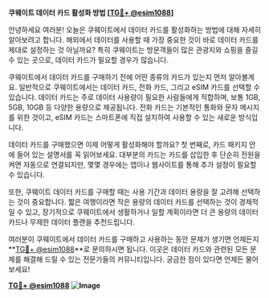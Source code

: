 **쿠웨이트 데이터 카드 활성화 방법 [[TG💪+ @esim1088](https://t.me/s/esim1088)]**

안녕하세요 여러분! 오늘은 쿠웨이트에서 데이터 카드를 활성화하는 방법에 대해 자세히 알아보려고 합니다. 해외에서 데이터를 사용할 때 가장 중요한 것이 바로 데이터 카드를 제대로 설정하는 것 아닐까요? 특히 쿠웨이트는 방문객들이 많은 관광지와 쇼핑을 즐길 수 있는 곳으로, 데이터 카드가 필요할 경우가 많습니다.

쿠웨이트에서 데이터 카드를 구매하기 전에 어떤 종류의 카드가 있는지 먼저 알아볼게요. 일반적으로 쿠웨이트에서는 데이터 카드, 전화 카드, 그리고 eSIM 카드를 선택할 수 있습니다. 데이터 카드는 주로 데이터 사용량이 필요한 사람들에게 적합하며, 보통 1GB, 5GB, 10GB 등 다양한 용량으로 제공됩니다. 전화 카드는 기본적인 통화와 문자 메시지를 위한 것이고, eSIM 카드는 스마트폰에 직접 설치하여 사용할 수 있는 새로운 방식입니다.

데이터 카드를 구매했으면 이제 어떻게 활성화해야 할까요? 첫 번째로, 카드 패키지 안에 들어 있는 설명서를 꼭 읽어보세요. 대부분의 카드는 카드를 삽입한 후 단순히 전원을 켜면 자동으로 연결되지만, 몇몇 경우에는 앱이나 웹사이트를 통해 추가 설정이 필요할 수 있습니다.

또한, 쿠웨이트 데이터 카드를 구매할 때는 사용 기간과 데이터 용량을 잘 고려해 선택하는 것이 중요합니다. 짧은 여행이라면 작은 용량의 데이터 카드를 선택하는 것이 경제적일 수 있고, 장기적으로 쿠웨이트에서 생활하거나 일할 계획이라면 더 큰 용량의 데이터 카드나 무제한 데이터 플랜을 추천드립니다.

여러분이 쿠웨이트에서 데이터 카드를 구매하고 사용하는 동안 문제가 생기면 언제든지 **[TG💪+ @esim1088](https://t.me/s/esim1088)**로 문의하시면 됩니다. 이곳은 데이터 카드와 관련된 모든 문제를 해결해 드릴 수 있는 전문가들의 커뮤니티입니다. 궁금한 점이 있다면 언제든 물어보세요!

**[TG💪+ @esim1088](https://t.me/s/esim1088) ![Image](https://i.postimg.cc/Y0z9fWf4/image.png)**